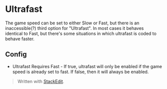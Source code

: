 # Ultrafast
The game speed can be set to either Slow or Fast, but there is an inaccessible(?) third option for "Ultrafast". In most cases it behaves identical to Fast, but there's some situations in which ultrafast is coded to behave faster.

## Config
* Ultrafast Requires Fast - If true, ultrafast will only be enabled if the game speed is already set to fast. If false, then it will always be enabled.

> Written with [StackEdit](https://stackedit.io/).